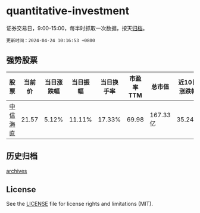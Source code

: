 # quantitative-investment

证券交易日，9:00-15:00，每半时抓取一次数据，按天[归档](archives)。

`更新时间：2024-04-24 10:16:53 +0800`

## 强势股票

|股票|当前价|当日涨跌幅|当日振幅|当日换手率|市盈率TTM|总市值|近10日涨跌幅|
|----|----|----|----|----|----|----|----|
|[中信海直](https://xueqiu.com/S/SZ000099)|21.57|5.12%|11.11%|17.33%|69.98|167.33亿|35.24%|

## 历史归档

[archives](archives)

## License

See the [LICENSE](LICENSE) file for license rights and limitations (MIT).